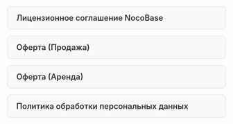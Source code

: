 <style>
  /* Стили для аккордеона */
  .accordion-item {
    margin-bottom: 15px;
    border: 1px solid #ddd;
    border-radius: 8px;
    overflow: hidden;
  }

  .accordion-header {
    display: block;
    padding: 15px 20px;
    background-color: #f8f9fa;
    font-size: 18px;
    font-weight: 600;
    color: #333;
    cursor: pointer;
    transition: background-color 0.3s ease;
  }

  .accordion-header:hover {
    background-color: #e9ecef;
  }

  details[open] .accordion-header {
    background-color: #e9ecef;
  }

  /* Стили для изолированного содержимого */
  .license-isolated-container {
    all: initial;
    font-family: Arial, sans-serif;
    line-height: 1.6;
    margin: 20px;
    max-width: 100%;
    padding: 20px;
    display: block;
  }

  .license-isolated-container * {
    all: unset;
    box-sizing: border-box;
  }

  .license-isolated-container h1 {
    font-size: 24px;
    text-align: center;
    color: #333;
    display: block;
    margin-bottom: 20px;
  }

  .license-isolated-container h2 {
    font-size: 20px;
    margin-top: 30px;
    border-bottom: 2px solid #ccc;
    padding-bottom: 5px;
    color: #333;
    display: block;
  }

  .license-isolated-container h3 {
    font-size: 18px;
    margin-top: 20px;
    color: #333;
    display: block;
  }

  .license-isolated-container p, .license-isolated-container li {
    font-size: 16px;
    color: #444;
    display: block;
    margin-bottom: 10px;
  }

  .license-isolated-container ul {
    list-style-type: none;
    padding-left: 0;
    display: block;
  }

  .license-isolated-container li {
    margin-bottom: 10px;
  }

  .license-isolated-container a {
    color: #0066cc;
    text-decoration: none;
    display: inline;
  }

  .license-isolated-container a:hover {
    text-decoration: underline;
  }

  .license-isolated-container hr {
    border: none;
    border-top: 1px solid #ccc;
    margin: 20px 0;
    display: block;
  }
</style>

<!-- Лицензионное соглашение NocoBase -->
<details class="accordion-item">
  <summary class="accordion-header">Лицензионное соглашение NocoBase</summary>
  <div class="license-isolated-container">
  <h1>Лицензионное соглашение NocoBase</h1>
  <p><strong>(Обновлено 01.04.2025)</strong></p>
  <p>Общество с ограниченной ответственностью «Матрешка Маркет» ИНН 7814825148, ОГРН 1237800082046 (далее по тексту - "Компания") 
    <a href="https://nocobase.ru">https://nocobase.ru</a> или <a href="https://nocobase.com">https://nocobase.com</a>, предоставляет настоящее Лицензионное соглашение (далее по тексту — "Соглашение").</p>
  <p>Настоящее Соглашение адресовано любому лицу, как физическому, так и юридическому (далее по тексту — «Пользователь»), на условиях, изложенных ниже. Пользователь считается добровольно принявшим все условия настоящего Соглашения посредством использования NocoBase (включая, но не ограничиваясь получением исходного кода или установочного пакета NocoBase в любой форме, установкой и использованием NocoBase, приобретением коммерческой лицензии и услуг NocoBase, покупкой коммерческих плагинов NocoBase).</p>
  <p>Если Пользователь не согласен с каким-либо положением настоящего Соглашения или не может точно понять интерпретацию соответствующих условий, необходимо прекратить пользование NocoBase.</p>
  <p>Компания оставляет за собой право периодически пересматривать и изменять данное Соглашение по мере необходимости. В случае внесения изменений Компания уведомит об этом через объявления на веб-сайте, без необходимости индивидуального уведомления пользователей. Измененное Соглашение будет автоматически вступать в силу с момента его публикации и станет частью настоящего Соглашения.</p>

<h2>1. Определения</h2>
  <ul>
    <li><strong>Программное обеспечение</strong> — это ядро NocoBase и плагины, размещенные в одном репозитории кода с ядром, включая их исходный код, установочные пакеты, образы, а также все модификации, обновления и апгрейды.</li>
    <li><strong>Community Edition</strong> — бесплатная версия Программного обеспечения, доступная Пользователю через общедоступные каналы.</li>
    <li><strong>Коммерческая версия</strong> — платная версия Программного обеспечения, приобретенная Пользователем у Компании или ее агентов и загруженная через эксклюзивные каналы, которая включает дополнительные преимущества. Она представлена в трех вариантах: Standard Edition, Professional Edition и Enterprise Edition.</li>
    <li><strong>Торговая площадка</strong> — платформа, предоставляемая Компанией для продажи программных плагинов и решений.</li>
    <li><strong>Коммерческий плагин</strong> — платные плагины, предлагаемые на Торговой площадке.</li>
    <li><strong>Приложение верхнего уровня</strong> — конкретное бизнес-приложение, разработанное на основе программного обеспечения и коммерческих плагинов, предназначенное для обслуживания внутренних или внешних клиентов Пользователя, например, ERP/CRM.</li>
    <li><strong>Клиент</strong> — лицо или организация, приобретающие пользовательское приложение верхнего уровня.</li>
    <li><strong>Программное обеспечение сторонних производителей с открытым исходным кодом</strong> — программное обеспечение с открытым исходным кодом, поставляемое вместе с Программным обеспечением и коммерческими плагинами. Оно лицензируется в соответствии с различными опубликованными лицензиями на программное обеспечение с открытым исходным кодом или уведомлениями об авторских правах, прилагаемыми к такому программному обеспечению.</li>
  </ul>

<h2>2. Защита интеллектуальной собственности</h2>
  <p>2.1. За исключением программного обеспечения с открытым исходным кодом сторонних производителей, Компания владеет всеми авторскими правами, правами на товарные знаки, патентом, коммерческой тайной и другими правами интеллектуальной собственности на Программное обеспечение. Эти права зарегистрированы и защищены в соответствующих странах и регионах в соответствии с "Парижской конвенцией" и "Соглашением ТРИПС", что обеспечивает международное признание и защиту прав интеллектуальной собственности на Программное обеспечение и коммерческие плагины.</p>

<h2>3. Ограничение ответственности</h2>
  <p>3.1 Пользователь обязуется не использовать Программное обеспечение и Коммерческие плагины для осуществления деятельности, противоречащей законам Российской Федерации и нормативным актам, а также религиозным убеждениям. Вся юридическая ответственность и последствия, возникающие в результате использования Программного обеспечения и Коммерческих плагинов, ложатся на Пользователя.</p>
  <p>3.2 Компания не несет ответственности за любые прямые, косвенные, специальные, случайные или опосредованные убытки (включая, но не ограничиваясь, упущенной выгодой, перерывами в работе, потерей данных или раскрытием деловой информации), вызванные использованием Пользователем Программного обеспечения и Коммерческих плагинов, даже если Компания была предупреждена о возможности такого ущерба.</p>

<h2>4. Тип лицензии</h2>
  <p>4.1 Программное обеспечение лицензируется по двойной лицензии: AGPL-3.0 с открытым исходным кодом (<a href="https://www.gnu.org/licenses/agpl-3.0.en.html">https://www.gnu.org/licenses/agpl-3.0.en.html</a>) и коммерческой лицензии.</p>
  <p>4.2 Community Edition использует лицензию AGPL-3.0 с открытым исходным кодом (<a href="https://www.gnu.org/licenses/agpl-3.0.en.html">https://www.gnu.org/licenses/agpl-3.0.en.html</a>) с учетом настоящего авторского лицензионного соглашения.</p>
  <p>4.3 Commercial Edition (включая стандартные, профессиональные и корпоративные версии) использует Коммерческую лицензию.</p>
  <h2>5. Права и обязанности, связанные с лицензией на открытый исходный код</h2>
  <ul>
    <li><strong>5.1</strong> Программное обеспечение может использоваться в коммерческих целях.</li>
    <li><strong>5.2</strong> Пользователь вправе продавать плагины, разработанные для данного программного обеспечения, на Торговой площадке.</li>
    <li><strong>5.3</strong> Вне Торговой площадки изменения и плагины к программному обеспечению, разработанные Пользователем или третьими лицами, а также сторонние приложения, созданные на основе программного обеспечения, должны быть доступны с открытым исходным кодом по лицензии AGPL-3.0.</li>
    <li><strong>5.4</strong> Запрещается удалять или изменять торговую марку, название, ссылку, номер версии, лицензию и другую информацию о NocoBase в программном интерфейсе, за исключением основного логотипа в левом верхнем углу страницы.</li>
    <li><strong>5.5</strong> Запрещается удалять или изменять все заявления об интеллектуальной собственности, касающиеся NocoBase, которые содержатся в коде.</li>
    <li><strong>5.6</strong> Не допускается предоставление третьим лицам SaaS-продуктов (облачных решений или любого другого вида аренды кода или его производных) на платформе без кода, с нулевым кодом или с низким содержанием кода, используя оригинальное или модифицированное программное обеспечение.</li>
    <li><strong>5.7</strong> Пользователь обязан соблюдать все требования лицензии AGPL-3.0.</li>
  </ul>

<h2>6. Права на коммерческую лицензию</h2>
  <ul>
    <li><strong>6.1</strong> Пользователь получает постоянную коммерческую лицензию на программное обеспечение.</li>
    <li><strong>6.2</strong> Пользователь имеет право на обновления программного обеспечения и эксклюзивную техническую поддержку в течение всего срока действия обновления.</li>
    <li><strong>6.3</strong> Лицензионное программное обеспечение может использоваться в коммерческих целях без ограничений по количеству приложений и пользователей.</li>
    <li><strong>6.4</strong> Изменения и плагины к программному обеспечению, а также приложения, интегрированные с ним, не обязаны быть с открытым исходным кодом.</li>
    <li><strong>6.5</strong> Пользователь может удалять или изменять торговую марку, название, ссылку, номер версии, лицензию и другую информацию о NocoBase в программном интерфейсе.</li>
    <li><strong>6.6</strong> Пользователь вправе продавать плагины, разработанные для программного обеспечения, на Торговой площадке.</li>
    <li><strong>6.7</strong> Пользователь с лицензией Professional или Enterprise Edition может продавать своим клиентам приложения верхнего уровня.</li>
    <li><strong>6.8</strong> Условия использования не ограничиваются лицензией AGPL-3.0.</li>
    <li><strong>6.9</strong> Если в контракте предусмотрены другие условия относительно вышеуказанных прав, преимущество имеет настоящее соглашение.</li>
  </ul>

<h2>7. Обязательства, связанные с коммерческой лицензией</h2>
  <ul>
    <li><strong>7.1</strong> Запрещается удалять, вносить любые изменения относительно интеллектуальной собственности, касающиеся NocoBase, которые содержатся в коде.</li>
    <li><strong>7.2</strong> Запрещается продавать, передавать, сдавать в аренду, совместно использовать или распространять Коммерческую лицензию.</li>
    <li><strong>7.3</strong> Запрещается продавать, передавать, сдавать в аренду, совместно использовать или распространять любые платформы без кода, с нулевым кодом, с низким содержанием кода или инструменты разработчика, созданные на основе данного программного обеспечения.</li>
    <li><strong>7.4</strong> Запрещается предоставлять третьим лицам какие-либо SaaS-продукты (облачных решений или любого другого вида аренды кода или его производных) на платформах без кода, с нулевым кодом или с низким содержанием кода, используя оригинальное или модифицированное программное обеспечение.</li>
    <li><strong>7.5</strong> Пользователям без лицензии Professional или Enterprise Edition запрещается продавать приложения верхнего уровня клиентам без наличия коммерческой лицензии.</li>
    <li><strong>7.6</strong> Пользователям с лицензией Professional или Enterprise Edition запрещается продавать приложения верхнего уровня клиентам без коммерческой лицензии, если это не включает доступ к дальнейшей разработке и настройке.</li>
    <li><strong>7.7</strong> Запрещается публично продавать плагины, разработанные для программного обеспечения, за пределами Торговой площадки.</li>
    <li><strong>7.8</strong> В случае нарушения вышеуказанных обязательств и условий настоящего Соглашения, права Пользователя будут немедленно прекращены, уплаченные сборы не подлежат возврату, и Компания оставляет за собой право привлечь Пользователя к юридической ответственности.</li>
    <li><strong>7.9</strong> Если в договоре содержатся другие соглашения по вышеуказанным обязательствам, преимущественную силу имеет настоящее соглашение.</li>
  </ul>

<h2>8. Права на коммерческую лицензию плагина</h2>
  <ul>
    <li><strong>8.1</strong> Получая постоянную коммерческую лицензию на плагин для Коммерческого плагина:</li>
    <li><strong>8.2</strong> Пользователь имеет право на получение обновлений плагинов и эксклюзивной технической поддержки в течение срока действия обновления.</li>
    <li><strong>8.3</strong> Плагин может использоваться в коммерческих целях без ограничений по количеству приложений или пользователей.</li>
    <li><strong>8.4</strong> Пользователь с лицензией Enterprise Edition может использовать коммерческий плагин в приложениях верхнего уровня, которые продаются его клиентам.</li>
    <li><strong>8.5</strong> Права не ограничиваются лицензией AGPL-3.0.</li>
    <li><strong>8.6</strong> Если в договоре предусмотрены другие условия относительно вышеуказанных прав, преимущественную силу имеет настоящее соглашение.</li>
  </ul>

<h2>9. Обязательства по коммерческой лицензии на плагин</h2>
  <ul>
    <li><strong>9.1</strong> Запрещается удалять, вносить любые изменения относительно интеллектуальной собственности, касающиеся NocoBase, которые содержатся в коде и авторов плагина.</li>
    <li><strong>9.2</strong> Запрещается продавать, передавать, сдавать в аренду, совместно использовать или дарить коммерческий плагин.</li>
    <li><strong>9.3</strong> Запрещается использовать реверс-инжиниринг, декомпиляцию или иные методы для извлечения исходного кода коммерческих плагинов без получения соответствующей лицензии.</li>
    <li><strong>9.4</strong> Запрещается разглашать исходный код коммерческих плагинов третьим лицам.</li>
    <li><strong>9.5</strong> В случае нарушения вышеуказанных обязательств или условий настоящего Соглашения права Пользователя будут немедленно прекращены, уплаченные сборы в виде денежных средств не подлежат возврату, и Компания оставляет за собой право привлечь Пользователя к юридической ответственности.</li>
    <li><strong>9.6</strong> Если в договоре содержатся другие соглашения, касающиеся вышеуказанных обязательств, преимущество имеет настоящее соглашение.</li>
  </ul>

<h2>10. Правовая юрисдикция, толкование и разрешение споров</h2>
  <ul>
    <li><strong>10.1</strong> Все вопросы, связанные с настоящим соглашением, подпадают под юрисдикцию законодательства Российской Федерации.</li>
    <li><strong>10.2</strong> Любой спор, возникающий из настоящего Соглашения, разрешается путем переговоров. Если переговоры не приведут к разрешению спора, то он будет рассматриваться Арбитражным судом г. Санкт-Петербурга и Ленинградской области.</li>
    <li><strong>10.3</strong> Все положения и условия настоящего Соглашения считаются подлежащими исполнению в соответствие с законодательством Российской Федерации. Если какое-либо положение настоящего Соглашения признается недействительным в соответствии с применимым законодательством, это не влияет на юридическую силу остальных положений. В таком случае недействительное положение будет изменено настолько, насколько это возможно, чтобы сделать его действительным и подлежащим исполнению; если же изменение невозможно, недействительное положение будет считаться исключенным из настоящего Соглашения.</li>
    <li><strong>10.4</strong> В случае, если стороны не достигли обоюдного согласия разрешения спора, судебное решение является окончательным, обязательным для обеих сторон и должно быть приведено в исполнение, согласно законодательству Российской Федерации.</li>
  </ul>
</div>
</details>
<!-- На продажу лицензий -->
<details class="accordion-item">
  <summary class="accordion-header">Оферта (Продажа)</summary>
  <div class="license-isolated-container">
  <h1>Публичная оферта ООО «Матрешка Маркет» на продажу лицензий на программное обеспечение Nocobase</h1>
  <p>Общество с ограниченной ответственностью «Матрешка Маркет», именуемому далее «Лицензиат», адресует настоящую оферту любому юридическому лицу, индивидуальному предпринимателю и физическому лицу, именуемому далее «Сублицензиат». Настоящее предложение в соответствии с п. 2 ст.437 Гражданского Кодекса РФ является публичной офертой, полным и безоговорочным принятием (акцептом) условий которой в соответствии со ст. 438 Гражданского кодекса РФ считается осуществление Сублицензиатом конклюдентных действий — оплата выставленного Исполнителем счета.</p>
<h2>1. ТЕРМИНЫ И ОПРЕДЕЛЕНИЯ</h2>
  <ul>
    <li><strong>1.1. Программа</strong> — программа для ЭВМ (как в целом, так и её компоненты), являющаяся представленной в объективной форме совокупностью данных и команд, в том числе исходного текста, базы данных, аудиовизуальных произведений, включенных Правообладателем в состав указанной программы для ЭВМ.</li>
    <li><strong>1.2. Лицензионное соглашение</strong> — соглашение между Лицензиатом и Сублицензиатом, условия которого принимаются Сублицензиатом во время инсталляции Программы и предусматривают порядок и правила эксплуатации Программы.</li>
  </ul>
<h2>2. ПРЕДМЕТ ДОГОВОРА</h2>
  <ul>
    <li><strong>2.1.</strong> Лицензиат предоставляет Сублицензиату на условиях настоящего Договора простую неисключительную лицензию (далее — Лицензия) на использование указанных в п.2.2 настоящего Договора Программ в пределах и на условиях, установленных настоящим Договором и лицензионным соглашением конкретной Программы.</li>
    <li><strong>2.2.</strong> Настоящий Договор распространяется на Программы, наименования и размер вознаграждения за использование которых указаны в Счетах, прилагаемых к настоящей Оферте и являющиеся его неотъемлемой частью.</li>
  </ul>
<h2>3. СРОК ДЕЙСТВИЯ ДОГОВОРА И ТЕРРИТОРИЯ</h2>
  <ul>
    <li><strong>3.1.</strong> Настоящий Договор вступает в силу с 27.05.2025 г. и действует в отношении каждой Программы в течение срока действия исключительных прав на Программу (ст.1281 ГК РФ) на условиях, изложенных в Лицензионном соглашении.</li>
    <li><strong>3.2.</strong> Территория, на которой допускается использование Сублицензиатом Программы, устанавливается в лицензионном соглашении каждого конкретного программного продукта. Если в лицензионном соглашении Программы не указана территория, то Территория, на которой допускается использование Сублицензиатом Программы, устанавливается как вся территория страны Сублицензиата.</li>
  </ul>
<h2>4. ВОЗНАГРАЖДЕНИЕ, РАСЧЕТЫ И ПЕРЕДАЧА ПРАВ</h2>
  <ul>
    <li><strong>4.1.</strong> Вознаграждение за предоставленные по настоящему Договору Лицензии подлежит уплате Сублицензиатом в форме фиксированного разового платежа, размер которого указан в Счете.</li>
    <li><strong>4.2.</strong> Выплата вознаграждения осуществляется Сублицензиатом в безналичной форме на счет Лицензиата, указанный в настоящем Договоре, в срок не позднее 3 (трех) рабочих дней с даты выставления Лицензиатом соответствующего счета. Обязанность по оплате считается исполненной в момент зачисления денежных средств на счет Лицензиата.</li>
    <li><strong>4.3.</strong> Сумма вознаграждения по настоящему Договору не облагается НДС в соответствии с пп.26 п.2 ст.149 НК РФ.</li>
    <li><strong>4.4.</strong> Права, предоставляемые Лицензией, передаются Сублицензиату в срок не позднее 3 (трех) рабочих дней после полной ее оплаты посредством отправления Лицензиатом по адресу электронной почты, указанному Сублицензиатом, сообщения (письма), содержащего ссылку для загрузки/установки Программы и/или доступа к ней, лицензионного ключа активации.</li>
    <li><strong>4.5.</strong> Подтверждением факта получения Сублицензиатом Лицензии на условиях настоящего Договора является логин и пароль, направленного по электронной почте, указанной в момент регистрации заказа на сайте Лицензиата.</li>
  </ul>
<h2>5. ПРАВА И ОБЯЗАННОСТИ СТОРОН</h2>
  <ul>
    <li><strong>5.1.</strong> Лицензиат обязан предоставить Сублицензиату право пользования в порядке и сроки, установленные в п.4.4 настоящего Договора.</li>
    <li><strong>5.2.</strong> Сублицензиат обязан:
      <ul>
        <li><strong>5.2.1.</strong> Оплатить Счет в порядке и сроки, указанные в разделе 4 настоящего Договора.</li>
        <li><strong>5.2.2.</strong> Соблюдать авторские права Правообладателя, а также порядок и условия использования и эксплуатации Программ.</li>
        <li><strong>5.2.3.</strong> Не использовать Программу за пределами предоставленных ему прав и/или способами, не указанными в настоящем Договоре.</li>
      </ul>
    </li>
    <li><strong>5.3.</strong> Сублицензиат имеет право в рамках каждой Лицензии использовать одну копию Программы путем ее воспроизведения исключительно посредством инсталляции и/или запуска в порядке, определенном пользовательской (технической) документацией, а также Лицензионным соглашением.</li>
    <li><strong>5.4.</strong> Сублицензиат, за исключением случаев, установленных настоящим Договором, имеет право однократно уступить полностью свои права и обязанности по настоящему Договору другому лицу только при условии получения письменного согласия Правообладателя и только при условии полного и безоговорочного согласия нового пользователя со всеми положениями и условиями настоящего Договора и Лицензионного соглашения. Указанное право на уступку не предоставляется тем лицам, которые получили Лицензию в результате аналогичной уступки.</li>
  </ul>
<h2>6. ГАРАНТИИ И ОТВЕТСТВЕННОСТЬ</h2>
  <ul>
    <li><strong>6.1.</strong> Лицензиат гарантирует, что на момент заключения настоящего Договора обладает всеми необходимыми правами на Программу для правомерного их предоставления Сублицензиату.</li>
    <li><strong>6.2.</strong> Лицензиат заявляет, что на момент заключения настоящего Договора:
      <ul>
        <li><strong>6.2.1.</strong> Ему ничего неизвестно о правах третьих лиц, которые могли бы быть нарушены предоставлением Сублицензиату Лицензии на условиях и в порядке, установленных настоящим Договором.</li>
        <li><strong>6.2.2.</strong> Программа соответствует функциональным и техническим параметрам, указанным в технической документации, при условии соблюдения требований к программным и аппаратным средствам, необходимым для ее эксплуатации.</li>
      </ul>
    </li>
    <li><strong>6.3.</strong> Программа и сопутствующая документация к ней предоставляются Сублицензиату в соответствии с общепринятым в международной практике принципом «как есть» («as is»), т.е. за проблемы, возникающие в процессе установки, обновления, поддержки и эксплуатации Программы (в том числе проблемы совместимости с другими программными продуктами, пакетами, драйверами и др.; проблемы, возникающие из-за неоднозначного толкования сопроводительной документации, несоответствия результатов использования Программы ожиданиям Сублицензиата и т.п.), Лицензиат ответственности не несет.</li>
    <li><strong>6.4.</strong> Лицензиат имеет право расторгнуть настоящий Договор в одностороннем порядке в случае, если Сублицензиат:
      <ul>
        <li><strong>6.4.1.</strong> нарушает условия и порядок использования Программ, предусмотренные настоящим Договором и Лицензионным соглашением, в том числе в случаях предоставления сублицензий третьим лицам без письменного разрешения Правообладателя;</li>
      </ul>
    </li>
    <li><strong>6.5.</strong> Сублицензиат имеет право расторгнуть настоящий Договор в одностороннем порядке в случае, если Лицензиат:
      <ul>
        <li><strong>6.5.1.</strong> В нарушение настоящего Договора отказался предоставить Сублицензиату Лицензии;</li>
        <li><strong>6.5.2.</strong> Осуществляет действия, препятствующие использованию Программы Сублицензиатом.</li>
      </ul>
    </li>
  </ul>
<h2>7. ЗАКЛЮЧИТЕЛЬНЫЕ ПОЛОЖЕНИЯ</h2>
  <ul>
    <li><strong>7.1.</strong> Стороны Договора не имеют права полностью или частично, единолично или обоюдно передавать свои права и обязанности, вытекающие из настоящего Договора, третьим лицам без предварительного письменного согласия другой Стороны, за исключением случая, указанного в пункте 5.4 настоящего Договора.</li>
    <li><strong>7.2.</strong> Стороны обязуются прилагать все усилия для разрешения споров и разногласий, которые могут являться результатом или связаны с данным Договором, путем переговоров. Все споры, разногласия или требования, возникающие из Договора или в связи с ним, подлежат урегулированию Сторонами путем переговоров. При отсутствии согласия спор между Сторонами подлежит рассмотрению в соответствующем суде по месту и в соответствии с законодательством страны нахождения Лицензиата.</li>
    <li><strong>7.3.</strong> Стороны согласовали, что документы (Договоры, Дополнительные соглашения, Акты, Счета), поступившие по факсимильной и электронной (электронная почта) связи, имеют юридическую силу, при условии их надлежащего оформления, наличия печати и подписи уполномоченного лица. Также юридическую силу имеют документы, выгруженные в личном кабинете Заказчика на сайте nocobase.ru.</li>
    <li><strong>7.4.</strong> В случае, если какое-либо положение настоящего Договора будет признано недействительным или не подлежащим применению по решению суда или иного компетентного органа, это не влечет недействительность Договора в целом и/или остальных положений Договора.</li>
    <li><strong>7.5.</strong> При досрочном расторжении Лицензиатом настоящего Договора действие предоставленных Сублицензиату Лицензий на Программы прекращается, а перерасчет и возврат вознаграждения не производится.</li>
    <li><strong>7.6.</strong> По всем вопросам, не урегулированным настоящим Договором, Стороны руководствуются действующим законодательством страны Лицензиата, если иное прямо не предусмотрено настоящим Договором.</li>
    <li><strong>7.7.</strong> Принимая настоящую оферту, Сублицензиат принимает также Лицензионное соглашение на использование ПО, размещенное в сети интернет по адресу: <a href="https://nocobase.ru/ru/agreement ">https://nocobase.ru/ru/agreement </a></li>
  </ul>
<h2>8. РЕКВИЗИТЫ ЛИЦЕНЗИАТА</h2>
  <ul>
    <li><strong>Полное наименование:</strong> Общество с ограниченной ответственностью ООО «Матрешка Маркет»</li>
    <li><strong>Сокращенное наименование:</strong> ООО «Матрешка Маркет»</li>
    <li><strong>Адрес:</strong> 197229, город Санкт-Петербург, Коннолахтинский пр-кт, д. 19/58 литера А</li>
    <li><strong>e-mail:</strong> hello@nocobase.ru</li>
    <li><strong>ИНН:</strong> 7814825148</li>
    <li><strong>ОГРН:</strong> 1237800082046</li>
    <li><strong>Р\с:</strong> 40702810610001446651</li>
    <li><strong>К\с:</strong> 30101810145250000974</li>
    <li><strong>БИК:</strong> 046015207</li>
    <li><strong>Адрес размещения оферты в сети Интернет:</strong> <a href="https://nocobase.ru/ru/agreement ">https://nocobase.ru/ru/agreement </a></li>
    <li><strong>Дата:</strong> «27» Мая 2025 г.</li>
  </ul>
  </div>
</details>
<!-- На право пользования -->
<details class="accordion-item">
  <summary class="accordion-header">Оферта (Аренда)</summary>
  <div class="license-isolated-container">
  <h1>Публичная оферта ООО «Матрешка Маркет» на заключение лицензионного договора на право пользования программное обеспечение Nocobase</h1>

<h2>1. Термины и определения:</h2>
  <ul>
    <li><strong>1.1. Оферта</strong> — настоящий документ, представляющий собой письменное предложение Лицензиара заключить Договор на указанных ниже условиях.</li>
    <li><strong>1.2. Акцепт</strong> — полное и безоговорочное принятие условий Оферты путем осуществления указанных в ней действий.</li>
    <li><strong>1.3. Договор</strong> — возмездный лицензионный договор на право использования Программы для ЭВМ (и/или Расширений), заключаемый в письменной форме посредством Акцепта.</li>
    <li><strong>1.4. Лицензиар</strong> — Общество с ограниченной ответственностью «Матрешка Маркет», ИНН 7814825148, Юридический адрес: 197229, город Санкт-Петербург, Коннолахтинский пр-кт, д. 19/58 литера А.</li>
    <li><strong>1.5. Лицензиат</strong> — заказчик, реквизиты которого указаны в Счете.</li>
    <li><strong>1.6. Программа для ЭВМ (или ПО)</strong> — программа для ЭВМ, Лицензиаром которой в соответствии со счетом является ООО «Матрешка Маркет».</li>
    <li><strong>1.7. Расширение</strong> — дополнительные функциональные возможности, предоставляемые для использования с соответствующей Программой для ЭВМ.</li>
    <li><strong>1.8. Счет</strong> — документ с указанием одной или нескольких выбранных Лицензиатом Программ для ЭВМ (и/или Расширений), сгенерированный на основании заказа в автоматизированной системе Лицензиара и являющийся основой для оплаты.</li>
    <li><strong>1.9. Пользовательское соглашение</strong> — документ правообладателя, определяющий порядок и условия эксплуатации конкретного ПО.</li>
  </ul>

<h2>2. Общие условия Оферты:</h2>
  <ul>
    <li><strong>2.1.</strong> Лицензиату предоставляется право использования (простая неисключительная лицензия) указанных в Счете Программ для ЭВМ (и/или Расширений) для самостоятельного их использования в целях, связанных с осуществлением им предпринимательской или иной экономической, в том числе некоммерческой деятельности (за исключением личных, семейных, домашних и иных подобных нужд). Подробная информация о ПО указана на сайте <a href="https://nocobase.ru ">nocobase.ru</a>.</li>
    <li><strong>2.2.</strong> Лицензиату предоставляется право в рамках каждой приобретенной лицензии на конкретное ПО использовать его на всей территории Российской Федерации следующим способом: путем воспроизведения (инсталляции) одного его экземпляра (для ПО, предоставляемого для загрузки) или посредством удаленного доступа к ПО через сеть «Интернет» (для ПО, предоставляемого в режиме онлайн) в порядке, предусмотренном Лицензионным соглашением, условия которого безоговорочно принимаются Лицензиатом во время инсталляции или начала иного использования соответствующего ПО, а также в соответствии с пользовательской (технической) документацией.</li>
    <li><strong>2.3.</strong> Принимая условия Оферты, Лицензиат подтверждает, что надлежащим образом ознакомлен и согласен с положениями, требованиями и ограничениями Лицензионного соглашения, технической и иной документацией по каждому ПО, указанному в Счете.</li>
    <li><strong>2.4.</strong> Надлежащим Акцептом и существенным условием Договора является полная единовременная оплата Лицензиатом Счета в указанный в нем срок, если иное не определено особыми условиями Оферты.</li>
    <li><strong>2.5.</strong> Вознаграждением Лицензиара за предоставляемые по Договору права является сумма, указанная в Счете в отношении каждого ПО (и/или Расширений).</li>
    <li><strong>2.6. Порядок оплаты вознаграждения.</strong></li>
    <ul>
      <li><strong>2.6.1.</strong> Оплата по банковским реквизитам Лицензиара признается надлежащей, если осуществлена Лицензиатом в установленный срок с указанием в платежном поручении номера Счета.
        <ul>
          <li><strong>(1)</strong> Оплата без указания в платежном поручении номера Счета (или с неверным номером) не допускается и не считается надлежащим Акцептом, за исключением случаев, когда Лицензиар по своему усмотрению признает такую оплату надлежащим Акцептом. В этом случае денежные средства зачисляются по усмотрению Лицензиара в счет оплаты любого из ранее выставленных Лицензиату и еще неоплаченных счетов, срок оплаты по которым не истек к моменту поступления платежа.</li>
          <li><strong>(2)</strong> Оплата Счета третьим лицом не допускается и не считается акцептом оферты.</li>
          <li><strong>(3)</strong> В остальных случаях поступившие платежи возвращаются плательщику и не могут быть зачислены в счет оплаты каких-либо сделок.</li>
        </ul>
      </li>
      <li><strong>2.6.2.</strong> Оплата электронными средствами платежа (включая банковские карты) признается надлежащей, если осуществлена их законным владельцем (держателем). Использование таких средств платежа другими лицами не допускается.</li>
    </ul>
    <li><strong>2.7.</strong> Лицензиар обязуется осуществить активацию (подключение) функционала ПО, соответствующего оплаченной лицензии (а для версий ПО, требующих лицензионного ключа — отправить электронное письмо с логином и паролем на указанный в Счете e-mail Лицензиата) в течение 3 (трех) рабочих дней с даты зачисления денежных средств на расчетный счет Лицензиара, а при оплате электронными средствами платежа — в течение 3 (трех) рабочих дней с даты поступления информации от эквайера об успешном исполнении платежа.</li>
    <li><strong>2.8.</strong> Права по Договору считаются предоставленными Лицензиату с даты активации функционала ПО, а для версий ПО, требующих активации — с даты отправки Лицензиаром логина и пароля.</li>
    <li><strong>2.9.</strong> Подтверждением правомерности использования Лицензиатом ПО являются платежные документы о надлежащей оплате Счета, сформированного автоматизированной системой Лицензиара в электронном виде, и Оферты.</li>
    <li><strong>2.10.</strong> Первичные учетные документы, подтверждающие передачу прав использования объектов авторских прав по Договору, составляются единолично каждой стороной сделки на дату активации функционала Программы.</li>
    <li><strong>2.11.</strong> Датой совершения хозяйственных операций по передаче имущественных прав на компьютерные программы, для целей бухгалтерского и налогового учета, независимо от даты подписания ПУД, является дата выдачи Лицензиату регистрационного логина и пароля активации облачного функционала ПО.</li>
    <li><strong>2.12.</strong> Срок, на который предоставляются права на использование ПО, Лицензиаром которого является ООО «Матрешка Маркет», определяется следующим образом:
      <ul>
        <li><strong>(1)</strong> На ПО, срок использования которого указан рядом с его наименованием и суммой вознаграждения — на соответствующий срок;</li>
        <li><strong>(2)</strong> На другое ПО — на срок один месяц на условиях Стандартной лицензии, изложенных в Пользовательском соглашении, а при переходе со Стандартной Лицензии одного вида на Стандартную Лицензию другого вида при условии соответствующей доплаты вознаграждения Лицензиат вправе использовать Стандартную Лицензию нового вида до окончания срока действия лицензии предыдущего вида, с которой осуществлялся переход. По окончании указанного периода Лицензиат имеет право продолжить использование нового вида лицензии на условиях Ограниченной Лицензии.</li>
        <li><strong>(3)</strong> Срок и порядок применения Расширений, указанных в Счете, определяется в Лицензионном соглашении.</li>
      </ul>
    </li>
    <li><strong>2.13.</strong> Любые споры, которые могут возникнуть между Лицензиаром и Лицензиатом в связи с Офертой и/или Договором, подлежат рассмотрению Арбитражному суду г. Санкт-Петербурга и Ленинградской области.</li>
    <li><strong>2.14.</strong> При наличии письменного соглашения между Лицензиаром и Лицензиатом об иных условиях использования ПО, условия Оферты не применяются в той части, в которой они противоречат условиям указанного соглашения.</li>
    <li><strong>2.15.</strong> Лицензиар оставляет за собой право внести изменения в условия Оферты и/или отозвать Оферту в любой момент по своему усмотрению. Изменения в Оферту вступают в силу с момента размещения ее измененного текста, если иной срок вступления изменений в силу не определен дополнительно при таком размещении.</li>
    <li><strong>2.16.</strong> Лицензиат соглашается и признает, что внесение изменений в Оферту влечет за собой внесение этих изменений в заключенный и действующий между Лицензиатом и Лицензиаром Договор, и эти изменения в Договор вступают в силу одновременно с такими изменениями в Оферту.</li>
  </ul>

<h2>3. РЕКВИЗИТЫ ЛИЦЕНЗИАРА</h2>
  <ul>
    <li><strong>Полное наименование:</strong> Общество с ограниченной ответственностью ООО «Матрешка Маркет»</li>
    <li><strong>Сокращенное наименование:</strong> ООО «Матрешка Маркет»</li>
    <li><strong>Адрес:</strong> 197229, город Санкт-Петербург, Коннолахтинский пр-кт, д. 19/58 литера А</li>
    <li><strong>e-mail:</strong> hello@nocobase.ru</li>
    <li><strong>ИНН:</strong> 7814825148</li>
    <li><strong>ОГРН:</strong> 1237800082046</li>
    <li><strong>Р\с:</strong> 40702810610001446651</li>
    <li><strong>К\с:</strong> 30101810145250000974</li>
    <li><strong>БИК:</strong> 046015207</li>
    <li><strong>Адрес размещения оферты в сети Интернет:</strong> <a href="https://nocobase.ru/ru/agreement ">https://nocobase.ru/ru/agreement </a></li>
    <li><strong>Дата:</strong> «27» Мая 2025 г.</li>
  </ul>
</div>
</details>
<!-- Политика -->
<details class="accordion-item">
  <summary class="accordion-header">Политика обработки персональных данных</summary>
  <div class="license-isolated-container">
  <h1>Политика Общества с ограниченной ответственностью «Матрешка Маркет» в отношении обработки персональных данных веб-сайта nocobase.ru, а также всех сайтов, размещённых в его доменной зоне</h1>

<h2>1. Термины и определения</h2>
  <ul>
    <li><strong>1.1. Автоматизированная обработка персональных данных</strong> — обработка персональных данных с помощью средств вычислительной техники.</li>
    <li><strong>1.2. Блокирование персональных данных</strong> — временное прекращение обработки персональных данных (за исключением случаев, если обработка необходима для уточнения персональных данных).</li>
    <li><strong>1.3. Вебинар</strong> — видеоконференция в прямом эфире, которую проводят с целью информирования об услугах или презентации продуктов.</li>
    <li><strong>1.4. Информационная система персональных данных (информационная система)</strong> — совокупность содержащейся в базах данных информации (в том числе персональных данных) и обеспечивающих их обработку информационных технологий и технических средств.</li>
    <li><strong>1.5. Конфиденциальность персональных данных</strong> — режим обработки персональных данных, исключающий раскрытие оператором и иными лицами, получившими доступ к персональным данным на законных основаниях, таких персональных данных третьим лицам и (или) распространение персональных данных без согласия субъекта персональных данных, если иное не предусмотрено законодательством.</li>
    <li><strong>1.6. Обработка персональных данных</strong> — любое действие (операция) или совокупность действий (операций), совершаемых с персональными данными с использованием средств автоматизации, в том числе в информационно-телекоммуникационных сетях, или без использования таких средств, включая сбор, запись, систематизацию, накопление, хранение, уточнение (обновление, изменение), извлечение, использование, передачу (распространение, предоставление, доступ), в том числе трансграничную передачу, блокирование, удаление, уничтожение персональных данных.</li>
    <li><strong>1.7. Оператор персональных данных (оператор)</strong> — юридическое лицо, самостоятельно или совместно с другими лицами организующие и (или) осуществляющие обработку персональных данных, а также определяющие цели обработки персональных данных, состав персональных данных, подлежащих обработке, действия (операции), совершаемые с персональными данными. В целях настоящей Политики оператором персональных данных является ООО «МАТРЕШКА МАРКЕТ».</li>
    <li><strong>1.8. Персональные данные</strong> — любая информация, относящаяся к прямо или косвенно определенному, или определяемому на основе такой информации физическому лицу (субъекту персональных данных).</li>
    <li><strong>1.9. Поручение на обработку персональных данных (поручение оператора)</strong> — поручение оператором, с согласия субъекта персональных данных, обработки персональных данных другому лицу на основании заключаемого с этим лицом договора.</li>
    <li><strong>1.10. Предоставление персональных данных; доступ к персональным данным</strong> — действия, направленные на раскрытие персональных данных определенному лицу или определенному кругу лиц.</li>
    <li><strong>1.11. Распространение персональных данных</strong> — действия, направленные на раскрытие персональных данных неопределенному кругу лиц.</li>
    <li><strong>1.12. Сайт</strong> — совокупность программ для электронных вычислительных машин и иной информации, содержащейся в информационной системе, доступ к которой обеспечивается посредством информационно-телекоммуникационной сети «Интернет» по доменному имени nocobase.ru и сайтах этой доменной зоны. Владельцем Сайта является ООО «МАТРЕШКА МАРКЕТ».</li>
    <li><strong>1.13. Согласие на обработку персональных данных</strong> — согласие на обработку персональных данных, передаваемых субъектом персональных данных, реализовано в форме приложения к настоящему документу, доступному для ознакомления на Сайте Оператора в сети «Интернет». Согласие подтверждается субъектом персональных данных путем проставления отметки в соответствующем поле на Сайте.</li>
    <li><strong>1.14. Субъекты персональных данных</strong> — в целях настоящего документа, физические лица, являющиеся посетителями Сайта Оператора в сети «Интернет».</li>
    <li><strong>1.15. Трансграничная передача персональных данных</strong> — предоставление персональных данных на территорию иностранного государства органу власти иностранного государства, иностранному физическому лицу или иностранному юридическому лицу.</li>
    <li><strong>1.16. Уничтожение персональных данных</strong> — действия, в результате которых становится невозможным восстановить содержание персональных данных в информационной системе персональных данных и (или) в результате которых уничтожаются материальные носители персональных данных.</li>
    <li><strong>1.17. Файл cookie</strong> — текстовый файл, хранящий информацию о настройках интернет-браузеров, скачивается браузером при первом посещении веб-сайта.</li>
  </ul>

<h2>2. Общие положения</h2>
  <ul>
    <li><strong>2.1.</strong> Настоящая Политика в отношении обработки персональных данных Сайта (далее – «Политика») является внутренним документом ООО «МАТРЕШКА МАРКЕТ» (далее – «Оператор») и определяет его политику в отношении обработки персональных данных, а также реализуемые требования к защите персональных данных.</li>
    <li><strong>2.2.</strong> В соответствии с частью 2 статьи 18.1 Федерального закона от 27 июля 2006 года № 152-ФЗ «О персональных данных» настоящая Политика подлежит опубликованию на Сайте в сети «Интернет» в целях обеспечения к ней неограниченного доступа.</li>
    <li><strong>2.3.</strong> Настоящая Политика составлена в соответствии с положениями:
      <ul>
        <li>ст. 24 Конституции Российской Федерации;</li>
        <li>Федерального закона от 27 июля 2006 года № 152-ФЗ «О персональных данных»;</li>
        <li>Федерального закона от 27 июля 2006 года № 149-ФЗ «Об информации, информационных технологиях и о защите информации»;</li>
        <li>Постановления Правительства РФ от 1 ноября 2012 года № 1119 «Об утверждении требований к защите персональных данных при их обработке в информационных системах персональных данных»;</li>
        <li>иных нормативных актов уполномоченных государственных органов в области защиты персональных данных - Федеральной службы по надзору в сфере связи, информационных технологий и массовых коммуникаций (далее – «Роскомнадзор»), Федеральной службы безопасности Российской Федерации (далее – «ФСБ России») и Федеральной службы по техническому и экспортному контролю (далее – «ФСТЭК России»);</li>
        <li>рекомендаций Роскомнадзора по составлению документа, определяющего политику оператора в отношении обработки персональных данных;</li>
        <li>внутренних политик и процедур Оператора (в части, не противоречащей законодательству Российской Федерации).</li>
      </ul>
    </li>
    <li><strong>2.4.</strong> Оператор включен в Реестр операторов, осуществляющих обработку персональных данных (Приказ № 598 от 16.11.2023; регистрационный номер 78-23-062485). Указанный Реестр опубликован на веб-сайте Роскомнадзора в сети «Интернет»: <a href="https://pd.rkn.gov.ru/operators-registry/operators-list/ ">https://pd.rkn.gov.ru/operators-registry/operators-list/ </a>.</li>
    <li><strong>2.5. Основные права и обязанности Оператора и субъектов персональных данных.</strong></li>
    <li><strong>2.5.1. Права и обязанности субъектов персональных данных:</strong></li>
    <ul>
      <li>на безвозмездное ознакомление со своими персональными данными, за исключением случаев, предусмотренных законом о персональных данных;</li>
      <li>на уточнение своих персональных данных, их блокирование или уничтожение в случае, если персональные данные являются неполными, устаревшими, неточными, незаконно полученными или не являются необходимыми для заявленной цели обработки, а также принимать предусмотренные законом меры по защите своих прав;</li>
      <li>на обжалование действий или бездействий Оператора в уполномоченный орган по защите прав субъектов персональных данных или в судебном порядке;</li>
      <li>на отзыв согласия на обработку персональных данных;</li>
      <li>на получение информации, касающейся обработки своих персональных данных, в том числе содержащей: подтверждение факта обработки персональных данных Оператором, правовые основания и цели обработки персональных данных, цели и применяемые Оператором способы обработки персональных данных, наименование и место нахождения Оператора, сведения о лицах (за исключением работников Оператора), которые имеют доступ к персональным данным или которым могут быть раскрыты персональные данные на основании договора с Оператором или на основании федерального закона, обрабатываемые персональные данные, относящиеся к соответствующему субъекту персональных данных, источник их получения, сроки обработки персональных данных, наличие или отсутствие трансграничной передачи персональных данных, информацию о лицах, осуществляющих обработку по поручению Оператора, и другие сведения, предусмотренные законодательством Российской Федерации;</li>
      <li>на защиту своих прав и законных интересов, в том числе на возмещение убытков и (или) компенсацию морального вреда в судебном порядке.</li>
    </ul>
    <p><strong>Субъекты персональных данных обязаны:</strong></p>
    <ul>
      <li>сообщать достоверную информацию о себе в объеме, необходимом для цели обработки;</li>
      <li>сообщать Оператору об уточнении (обновлении, изменении) своих персональных данных, необходимых для цели обработки.</li>
    </ul>
    <li><strong>2.5.2. Права и обязанности работников Оператора, обрабатывающих персональные данные субъектов персональных данных:</strong></li>
    <ul>
      <li>Работники Оператора, обрабатывающие запросы с Сайта, содержащие персональные данные, обязаны:</li>
      <ul>
        <li>обрабатывать персональные данные, полученные в установленном действующим законодательством порядке;</li>
        <li>рассматривать обращения субъекта персональных данных и давать мотивированные ответы в установленные сроки;</li>
        <li>предоставлять субъекту персональных данных возможность безвозмездного доступа к своим персональным данным;</li>
        <li>принимать меры по уточнению, уничтожению персональных данных;</li>
        <li>организовывать оперативное и архивное хранение информации, содержащей персональные данные.</li>
      </ul>
    </ul>
  </ul>

<h2>3. Цели обработки персональных данных</h2>
  <p>Обработка Оператором персональных данных осуществляется в следующих целях:</p>
  <ul>
    <li>предоставление информации по запросу субъекта персональных данных о товарах и услугах Оператора, мероприятиях, проводимых Оператором;</li>
    <li>установление с субъектом персональных данных обратной связи, включая направление уведомлений, запросов, касающихся использования Сайта, обработка запросов на предоставление информации;</li>
  </ul>

<h2>4. Правовые основания обработки персональных данных</h2>
  <ul>
    <li><strong>4.1.</strong> Правовым основанием обработки персональных данных является совокупность правовых актов, во исполнение которых и в соответствии с которыми Оператор осуществляет обработку персональных данных.</li>
    <li><strong>4.2.</strong> В качестве правового основания обработки персональных данных выступают:
      <ul>
        <li>Федеральные законы и принятые на их основе нормативные правовые акты;</li>
        <li>Согласие на обработку персональных данных (Приложение № 1 к настоящей Политике). Для использования технических файлов cookie согласие субъекта персональных данных не требуется.</li>
      </ul>
    </li>
  </ul>

<h2>5. Объем и категории обрабатываемых персональных данных</h2>
  <ul>
    <li><strong>5.1.</strong> Категории обрабатываемых персональных данных:
      <ul>
        <li>Фамилия;</li>
        <li>Имя;</li>
        <li>Сведения о банковских реквизитах;</li>
        <li>номер(-а) контактного(-ых) телефона(-ов);</li>
        <li>адрес(-а) электронной почты.</li>
      </ul>
    </li>
    <li><strong>5.2.</strong> Данные, собираемые автоматически:
      <ul>
        <li>IP-адрес;</li>
        <li>информация из файлов cookie;</li>
        <li>информация о браузере;</li>
        <li>посещенные страницы;</li>
        <li>страна пользователя;</li>
        <li>регион пользователя;</li>
        <li>провайдер пользователя;</li>
        <li>разрешение экрана пользователя;</li>
        <li>кол-во цветов экрана пользователя и др.</li>
      </ul>
    </li>
  </ul>

<h2>6. Порядок и условия обработки персональных данных</h2>
  <ul>
    <li><strong>6.1.</strong> Обработка персональных данных осуществляется с согласия субъектов персональных данных, если иное не предусмотрено законодательством.</li>
    <li><strong>6.2.</strong> Обработка персональных данных осуществляется с помощью средств вычислительной техники (автоматизированная обработка).</li>
    <li><strong>6.3.</strong> К обработке допускаются только те работники Оператора, в должностные обязанности которых она входит.</li>
    <li><strong>6.4.</strong> Обработка персональных данных осуществляется через формы обратной связи, общедоступные источники, файлы cookie и статистические данные.</li>
    <li><strong>6.5.</strong> Отключение файлов cookie может повлечь невозможность доступа к частям Сайта, требующим авторизации.</li>
    <li><strong>6.6.</strong> Передача персональных данных третьим лицам (в том числе трансграничная) запрещена, за исключением случаев, установленных законодательством.</li>
    <li><strong>6.7.</strong> Хранение персональных данных — до достижения целей обработки или отзыва согласия.</li>
    <li><strong>6.8.</strong> Оператор не имеет права осуществлять обработку без согласия субъекта, кроме случаев, предусмотренных законом.</li>
    <li><strong>6.9.</strong> Сроки хранения определяются в соответствии с законодательством РФ и локальными актами Оператора.</li>
  </ul>

<h2>7. Ответы на запросы субъектов, актуализация, удаление, уничтожение персональных данных</h2>
  <ul>
    <li><strong>7.1.</strong> Сведения предоставляются субъекту персональных данных или его представителю при обращении либо по запросу.</li>
    <li><strong>7.2.</strong> Сведения предоставляются в доступной форме, без раскрытия данных других субъектов.</li>
    <li><strong>7.3.</strong> При отсутствии достаточных сведений или несоответствии запроса — направляется мотивированный отказ.</li>
    <li><strong>7.4.</strong> Запрос должен содержать данные документа, удостоверяющего личность, сведения о дате выдачи, выдавшем органе, факт обработки, подпись.</li>
    <li><strong>7.5.</strong> Доступ может быть ограничен, если он нарушает права третьих лиц.</li>
    <li><strong>7.6–7.8.</strong> Оператор обязан внести изменения или уничтожить неполные/неточные данные в течение 7 рабочих дней.</li>
    <li><strong>7.9.</strong> По запросу уполномоченного органа Оператор обязан предоставить информацию в течение 30 дней.</li>
    <li><strong>7.11.</strong> Согласие может быть отозвано. Оператор обязан уничтожить данные в течение 30 дней.</li>
    <li><strong>7.12.</strong> В некоторых случаях Оператор вправе продолжить обработку персональных данных после отзыва согласия.</li>
  </ul>

<h2>8. Требования к защите персональных данных</h2>
  <ul>
    <li><strong>8.1.</strong> Безопасность персональных данных обеспечивается в соответствии с российским законодательством и рекомендациями регуляторов.</li>
    <li><strong>8.2.</strong> Оператор предпринимает меры для защиты от несанкционированного доступа, уничтожения, изменения, блокирования.</li>
    <li><strong>8.3.</strong> Меры защиты включают создание документов, назначение ответственных лиц, обучение, учет ИС, запрет передачи данных без шифрования, проведение внутреннего контроля.</li>
    <li><strong>8.4.</strong> Ответственность за нарушение требований — в соответствии с законодательством РФ.</li>
  </ul>
<h2>Приложение 1 к Политике Общества с ограниченной ответственностью «МАТРЕШКА МАРКЕТ»</h2>
  <p><strong>в отношении обработки персональных данных сайта nocobase.ru,</strong><br>
     а также всех сайтов доменной зоны nocobase.ru</p>

<h3>СОГЛАСИЕ НА ОБРАБОТКУ ПЕРСОНАЛЬНЫХ ДАННЫХ</h3>

  <p>Персональные данные пользователей веб-сайта <a href="https://nocobase.ru ">nocobase.ru</a> (далее – «Сайт») и его доменной зоны, используемые и хранящиеся на Сайте, регулируются Федеральным законом от 27 июля 2006 года № 152-ФЗ «О персональных данных». Посетитель (далее – Субъект персональных данных) предоставляет свои персональные данные добровольно с целью получения информационных материалов, в том числе распространяемых по сетям электросвязи путем осуществления прямых контактов с помощью средств связи и/или иным образом.</p>

  <p><strong>Настоящее Согласие на обработку персональных данных (далее – «Согласие»)</strong> предоставляется Субъектом персональных данных на осуществление действий в отношении его персональных данных, которые необходимы для достижения целей, указанных в разделе 3 Политики Общества с ограниченной ответственностью «МАТРЕШКА МАРКЕТ» в отношении обработки персональных данных сайта <a href="https://nocobase.ru ">https://nocobase.ru </a>, а также всех сайтов доменной зоны nocobase.ru (далее – «Политика»).</p>

  <p><strong>Заполняя форму обратной связи на Сайте</strong>, Субъект персональных данных соглашается с Политикой и дает согласие Оператору на обработку персональных данных, указанных в пункте 5.1 Политики и файлов cookie.</p>

  <p><strong>Согласие на обработку персональных данных предоставляется</strong> с момента заполнения Формы обратной связи (далее – «Форма») и действительно до момента его отзыва по письменному заявлению.</p>

  <p><strong>Письменный отзыв должен быть предоставлен:</strong></p>
  <ul>
    <li><strong>лично субъектом персональных данных или его законным представителем</strong> по адресу электронной почты: <a href="mailto:hello@nocobase.ru">hello@nocobase.ru</a> (должен быть отправлен только с адреса электронной почты, указанного при выдаче настоящего согласия Субъектом персональных данных в Форме на Сайте), либо</li>
    <li>направлен почтовым отправлением по адресу Оператора.</li>
  </ul>
</div>
</details>